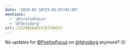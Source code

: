 ```yaml
---
date: '2020-02-18T21:01:07+01:00'
mentions:
  - '@FirefoxFocus'
  - '@fdroidorg'
url: /1229858401376710657/
---
```

No updates for [@FirefoxFocus](https://twitter.com/@FirefoxFocus) on [@fdroidorg](https://twitter.com/@fdroidorg) anymore? 😑
